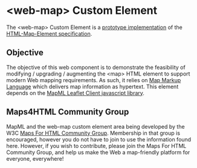 # &lt;web-map&gt; Custom Element

The &lt;web-map&gt; Custom Element is a [prototype implementation](http://maps4html.github.io/Web-Map-Custom-Element/) of the [HTML-Map-Element specification](http://maps4html.github.io/HTML-Map-Element/spec/).

## Objective

The objective of this web component is to demonstrate the feasibility of modifying / upgrading / augmenting the &lt;map&gt; HTML element to support modern Web mapping requirements.  As such, it relies on [Map Markup Language](http://maps4html.github.io/mapml/spec/) which delivers map information as hypertext.
This element depends on the [MapML Leaflet Client javascript library](https://github.com/Maps4HTML/MapML-Leaflet-Client).

## Maps4HTML Community Group

MapML and the web-map custom element area being developed by the W3C [Maps For HTML Community Group](http://www.w3.org/community/maps4html/).  Membership in that group is encouraged, however you do not have to join to use the information found here.  However, if you wish to contribute, please join the Maps For HTML Community Group, and help us make the Web a map-friendly platform for everyone, everywhere!

